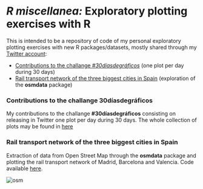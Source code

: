 # *R miscellanea:* Exploratory plotting exercises with R

This is intended to be a repository of code of my personal exploratory plotting exercises with new R packages/datasets, mostly shared through my [Twitter account](https://twitter.com/GuillemSalazar):



- [Contributions to the challange *#30díasdegráficos*](#contributions_to_the_challange_30díasdegráficos) (one plot per day during 30 days)
- [Rail transport network of the three biggest cities in Spain](#rail-transport-network-of-the-three-biggest-cities-in-Spain) (exploration of the **osmdata** package)

### Contributions to the challange 30díasdegráficos

My contributions to the challange **#30díasdegráficos** consisting on releasing in Twitter one plot per day during 30 days. The whole collection of plots may be found in [here](https://github.com/cienciadedatos/datos-de-miercoles/blob/master/30-dias-de-graficos-2020.md)

### Rail transport network of the three biggest cities in Spain

Extraction of data from Open Street Map through the **osmdata** package and plotting the rail transport network of Madrid, Barcelona and Valencia. Code available [here](./code/osmdata.R).

![osm](./images/osm.png)
